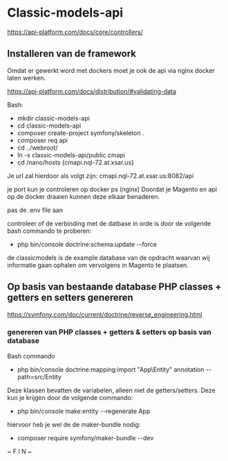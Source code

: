 # Classic-models-api

https://api-platform.com/docs/core/controllers/ 

## Installeren van de framework
Omdat er gewerkt word met dockers moet je ook de api via nginx docker laten werken.

https://api-platform.com/docs/distribution/#validating-data

Bash:
* mkdir classic-models-api
* cd classic-models-api
* composer create-project symfony/skeleton .
* composer req api
* cd ../webroot/
* ln -s classic-models-api/public cmapi
* cd /nano/hosts {cmapi.nql-72.at.xsar.us}

Je url zal hierdoor als volgt zijn:
cmapi.nql-72.at.xsar.us:8082/api

je port kun je controleren op docker ps (nginx)
Doordat je Magento en  api op de docker draaien kunnen deze elkaar benaderen.

pas de .env file aan

controleer of de verbinding met de datbase in orde is door de volgende bash commando te proberen:

* php bin/console doctrine:schema:update --force

de classicmodels is de example database van de opdracht waarvan wij informatie gaan ophalen om vervolgens in Magento te plaatsen.

## Op basis van bestaande database PHP classes + getters en setters genereren
https://symfony.com/doc/current/doctrine/reverse_engineering.html

### genereren van PHP classes + getters & setters op basis van database

Bash commando
* php bin/console doctrine:mapping:import "App\Entity" annotation --path=src/Entity

Deze klassen bevatten de variabelen, alleen niet de getters/setters. Deze kun je krijgen door de volgende commando:
* php bin/console make:entity --regenerate App 

hiervoor heb je wel de de maker-bundle nodig:
* composer require symfony/maker-bundle --dev



~ F I N ~
